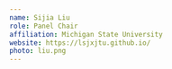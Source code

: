 ```yaml
---
name: Sijia Liu
role: Panel Chair
affiliation: Michigan State University
website: https://lsjxjtu.github.io/
photo: liu.png
---
```

